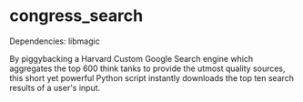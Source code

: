 # congress_search

Dependencies: libmagic

By piggybacking a Harvard Custom Google Search engine which aggregates the top 600 think tanks to provide the utmost quality sources, this short yet powerful Python script instantly downloads the top ten search results of a user's input.
